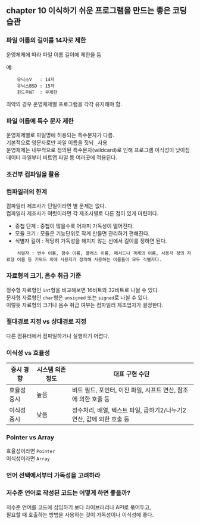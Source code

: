 ## chapter 10 이식하기 쉬운 프로그램을 만드는 좋은 코딩 습관  

### 파일 이름의 길이를 14자로 제한  
운영체제에 따라 파일 이름 길이에 제한을 둠  

예:  
```
    유닉스V   : 14자  
    유닉스BSD : 15자  
    윈도우NT  : 무제한  
```

최악의 경우 운영체제별 프로그램을 각각 유지해야 함.  

### 파일 이름에 특수 문자 제한  
운영체제별로 파일명에 허용되는 특수문자가 다름.  
기본적으로 영문자로만 파일 이름을 짓되 `_`사용  
운영체제는 내부적으로 정의된 특수문자(wildcard)로 인해 프로그램 이식성이 낮아짐  
데이터 파일부터 비트맵 파일 등 여러곳에 적용된다.  

### 조건부 컴파일을 활용  


### 컴파일러의 한계  
컴파일러 제조사가 단일이라면 별 문제는 없다.  
컴파일러 제조사가 여럿이라면 각 제조사별로 다른 점이 있게 마련이다.  
 * 중첩 단계 : 중첩이 많을수록 어차피 가독성이 떨어진다.  
 * 모듈 크기 : 모듈은 기능단위로 작게 만들면 관리하기 편해진다.  
 * 식별자 길이 : 적당히 가독성을 해치지 않는 선에서 길이를 정하면 된다.  

```
    식별자 : 변수 이름, 함수 이름, 클래스 이름, 메서드나 객체의 이름, 사용자 정의 자료형 이름 등 키워드 외에 사용자가 정의해 사용하는 이름들이 모두 식별자다.
```

### 자료형의 크기, 음수 취급 기준  
정수형 자료형인 `int`형을 비교해보면 16비트와 32비트로 나뉠 수 있다.  
문자형 자료형인 `char`형은 `unsigned` 또는 `signed`로 나뉠 수 있다.  
이렇듯 자료형의 크기나 음수 취급 여부는 컴파일러 제조업자가 결정한다.  

### 절대경로 지정 vs 상대경로 지정  
다른 컴퓨터에서 컴파일하거나 실행하기 어렵다.  


### 이식성 vs 효율성  
중시 경향 | 시스템 의존 정도 | 대표 구현 수단  
--------- | ---------------- | --------------  
효율성 중시 | 높음 | 비트 필드, 포인터, 이진 파일, 시프트 연산, 참조에 의한 호출 등  
이식성 중시 | 낮음 | 정수처리, 배열, 텍스트 파일, 곱하기2/나누기2 연산, 값에 의한 호출 등  

### Pointer vs Array  
효율성이라면 `Pointer`  
이식성이라면 `Array`  

### 언어 선택에서부터 가독성을 고려하라  

### 저수준 언어로 작성된 코드는 어떻게 하면 좋을까?  
저수준 언어를 코드에 삽입하기 보다 라이브러리나 API로 묶어두고,  
필요할 때 호출하는 방법을 사용하는 것이 가독성이나 이식성에 좋다.  


